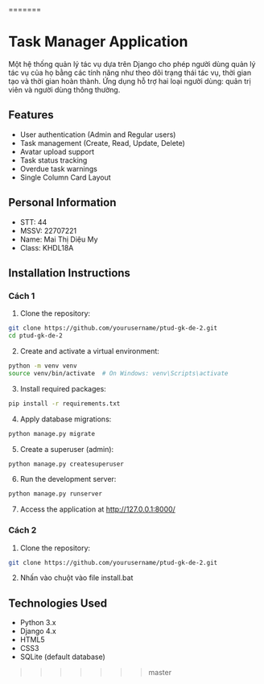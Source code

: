 =======
# Task Manager Application

Một hệ thống quản lý tác vụ dựa trên Django cho phép người dùng quản lý tác vụ của họ bằng các tính năng như theo dõi trạng thái tác vụ, thời gian tạo và thời gian hoàn thành. Ứng dụng hỗ trợ hai loại người dùng: quản trị viên và người dùng thông thường.

## Features
- User authentication (Admin and Regular users)
- Task management (Create, Read, Update, Delete)
- Avatar upload support
- Task status tracking
- Overdue task warnings
- Single Column Card Layout

## Personal Information
- STT: 44
- MSSV: 22707221
- Name: Mai Thị Diệu My
- Class: KHDL18A

## Installation Instructions
### Cách 1
1. Clone the repository:
```bash
git clone https://github.com/yourusername/ptud-gk-de-2.git
cd ptud-gk-de-2
```

2. Create and activate a virtual environment:
```bash
python -m venv venv
source venv/bin/activate  # On Windows: venv\Scripts\activate
```

3. Install required packages:
```bash
pip install -r requirements.txt
```

4. Apply database migrations:
```bash
python manage.py migrate
```

5. Create a superuser (admin):
```bash
python manage.py createsuperuser
```

6. Run the development server:
```bash
python manage.py runserver
```

7. Access the application at http://127.0.0.1:8000/
### Cách 2
1. Clone the repository:
```bash
git clone https://github.com/yourusername/ptud-gk-de-2.git
```
2. Nhấn vào chuột vào file install.bat

## Technologies Used
- Python 3.x
- Django 4.x
- HTML5
- CSS3
- SQLite (default database) 
>>>>>>> master
